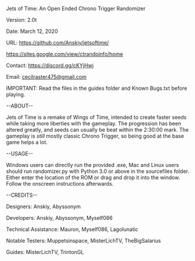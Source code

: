 Jets of Time: An Open Ended Chrono Trigger Randomizer

Version: 2.0t

Date: March 12, 2020

URL: https://github.com/Anskiy/jetsoftime/

https://sites.google.com/view/ctrandoinfo/home

Contact: https://discord.gg/cKYjHwj
         
Email:   cecilraster475@gmail.com

IMPORTANT: Read the files in the guides folder and Known Bugs.txt before playing.

--ABOUT--

Jets of Time is a remake of Wings of Time, intended to create faster seeds while taking more liberties with the gameplay. The progression has been altered greatly, and seeds can usually be beat within the 2:30:00 mark. The gameplay is *still* mostly classic Chrono Trigger, so being good at the base game helps a lot.

--USAGE--

Windows users can directly run the provided .exe, Mac and Linux users should run randomizer.py with Python 3.0 or above in the sourcefiles folder. Either enter the location of the ROM or drag and drop it into the window. Follow the onscreen instructions afterwards.

--CREDITS--

Designers: Anskiy, Abyssonym

Developers: Anskiy, Abyssonym, Myself086

Technical Assistance: Mauron, Myself086, Lagolunatic

Notable Testers: Muppetsinspace, MisterLichTV, TheBigSalarius

Guides: MisterLichTV, TrintonGL
